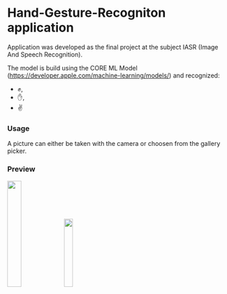 # Hand-Gesture-Recogniton application

Application was developed as the final project at the subject IASR (Image And Speech Recognition). 

The model is build using the CORE ML Model (https://developer.apple.com/machine-learning/models/) and recognized:
- :fist:, 
- :hand:, 
- :v:

### Usage

A picture can either be taken with the camera or choosen from the gallery picker. 


### Preview

<img src="https://i.ibb.co/sPyv24K/Picture-0-5.png" width="25%"></img> <img src="https://i.ibb.co/4g8MVBJ/Picture-1.png" width="20%"></img> 
